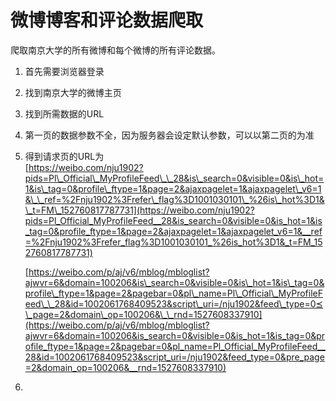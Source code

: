 # 微博博客和评论数据爬取

爬取南京大学的所有微博和每个微博的所有评论数据。

1. 首先需要浏览器登录
2. 找到南京大学的微博主页
3. 找到所需数据的URL
4. 第一页的数据参数不全，因为服务器会设定默认参数，可以以第二页的为准
5. 得到请求页的URL为  
   [https://weibo.com/nju1902?pids=Pl\_Official\_MyProfileFeed\_\_28&is\_search=0&visible=0&is\_hot=1&is\_tag=0&profile\_ftype=1&page=2&ajaxpagelet=1&ajaxpagelet\_v6=1&\_\_ref=%2Fnju1902%3Frefer\_flag%3D1001030101\_%26is\_hot%3D1&\_t=FM\_152760817787731](https://weibo.com/nju1902?pids=Pl_Official_MyProfileFeed__28&is_search=0&visible=0&is_hot=1&is_tag=0&profile_ftype=1&page=2&ajaxpagelet=1&ajaxpagelet_v6=1&__ref=%2Fnju1902%3Frefer_flag%3D1001030101_%26is_hot%3D1&_t=FM_152760817787731)

   [https://weibo.com/p/aj/v6/mblog/mbloglist?ajwvr=6&domain=100206&is\_search=0&visible=0&is\_hot=1&is\_tag=0&profile\_ftype=1&page=2&pagebar=0&pl\_name=Pl\_Official\_MyProfileFeed\_\_28&id=1002061768409523&script\_uri=/nju1902&feed\_type=0⪯\_page=2&domain\_op=100206&\_\_rnd=1527608337910](https://weibo.com/p/aj/v6/mblog/mbloglist?ajwvr=6&domain=100206&is_search=0&visible=0&is_hot=1&is_tag=0&profile_ftype=1&page=2&pagebar=0&pl_name=Pl_Official_MyProfileFeed__28&id=1002061768409523&script_uri=/nju1902&feed_type=0&pre_page=2&domain_op=100206&__rnd=1527608337910)

6. 


